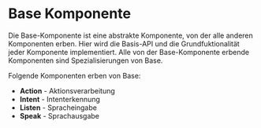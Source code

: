 # Base Komponente

Die Base-Komponente ist eine abstrakte Komponente, von der alle anderen Komponenten erben.
Hier wird die Basis-API und die Grundfuktionalität jeder Komponente implementiert. Alle
von der Base-Komponente erbende Komponenten sind Spezialisierungen von Base.

Folgende Komponenten erben von Base:

* **Action** - Aktionsverarbeitung
* **Intent** - Intenterkennung
* **Listen** - Spracheingabe
* **Speak** - Sprachausgabe

